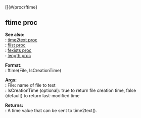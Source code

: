 []{#/proc/ftime}    
## ftime proc    
**See also:**    
:   [time2text proc](/ref/proc/time2text)    
:   [flist proc](/ref/proc/flist)    
:   [fexists proc](/ref/proc/fexists)    
:   [length proc](/ref/proc/length)    
<!-- -->    
**Format:**    
:   ftime(File, IsCreationTime)    
<!-- -->    
**Args:**    
:   File: name of file to test    
:   IsCreationTime (optional): true to return file creation time, false    
    (default) to return last-modified time    
<!-- -->    
**Returns:**    
:   A time value that can be sent to time2text().  